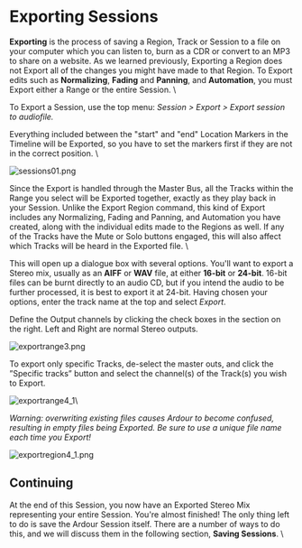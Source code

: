 Exporting Sessions
==================

**Exporting** is the process of saving a Region, Track or Session to a
file on your computer which you can listen to, burn as a CDR or convert
to an MP3 to share on a website. As we learned previously, Exporting a
Region does not Export all of the changes you might have made to that
Region. To Export edits such as **Normalizing**, **Fading** and
**Panning**, and **Automation**, you must Export either a Range or the
entire Session. \

To Export a Session, use the top menu: *Session \> Export \> Export
session to audiofile.*

Everything included between the "start" and "end" Location Markers in
the Timeline will be Exported, so you have to set the markers first if
they are not in the correct position. \

![sessions01.png](static/Ardour-Export-sessions01-en.png)

Since the Export is handled through the Master Bus, all the Tracks
within the Range you select will be Exported together, exactly as they
play back in your Session. Unlike the Export Region command, this kind
of Export includes any Normalizing, Fading and Panning, and Automation
you have created, along with the individual edits made to the Regions as
well. If any of the Tracks have the Mute or Solo buttons engaged, this
will also affect which Tracks will be heard in the Exported file. \

This will open up a dialogue box with several options. You'll want to
export a Stereo mix, usually as an **AIFF** or **WAV** file, at either
**16-bit** or **24-bit**. 16-bit files can be burnt directly to an audio
CD, but if you intend the audio to be further processed, it is best to
export it at 24-bit. Having chosen your options, enter the track name at
the top and select *Export*.

Define the Output channels by clicking the check boxes in the section on
the right. Left and Right are normal Stereo outputs.

![exportrange3.png](static/Ardour-Export-exportrange3-en_1.png)

To export only specific Tracks, de-select the master outs, and click the
”Specific tracks” button and select the channel(s) of the Track(s) you
wish to Export.

![exportrange4\_1](static/Ardour-Export-exportrange4_1-en_1.png "exportrange4_1")\

*Warning: overwriting existing files causes Ardour to become confused,
resulting in empty files being Exported. Be sure to use a unique file
name each time you Export!*

![exportregion4\_1.png](static/Ardour-Export-exportregion4_1-en_2.png)

Continuing
----------

At the end of this Session, you now have an Exported Stereo Mix
representing your entire Session. You're almost finished! The only thing
left to do is save the Ardour Session itself. There are a number of ways
to do this, and we will discuss them in the following section, **Saving
Sessions**. \


